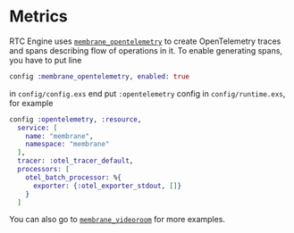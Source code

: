 # Metrics

RTC Engine uses [`membrane_opentelemetry`](https://github.com/membraneframework/membrane_opentelemetry) to create OpenTelemetry traces and spans describing flow of operations in it.
To enable generating spans, you have to put line 
```elixir
config :membrane_opentelemetry, enabled: true
```
in `config/config.exs` end put `:opentelemetry` config in `config/runtime.exs`, for example
```elixir
config :opentelemetry, :resource,
  service: [
    name: "membrane",
    namespace: "membrane"
  ],
  tracer: :otel_tracer_default,
  processors: [
    otel_batch_processor: %{
      exporter: {:otel_exporter_stdout, []}
    }
  ]
```

You can also go to [`membrane_videoroom`](https://github.com/membraneframework/membrane_videoroom) for more examples.
